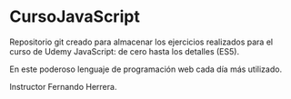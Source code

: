 # CursoJavaScript

Repositorio git creado para almacenar los ejercicios realizados para el curso de Udemy JavaScript: de cero hasta los detalles (ES5).

En este poderoso lenguaje de programación web cada día más utilizado.

Instructor Fernando Herrera.
